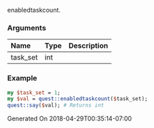 enabledtaskcount.
### Arguments
**Name**|**Type**|**Description**
:---|:---|:---
task_set|int|

### Example

```perl
my $task_set = 1;
my $val = quest::enabledtaskcount($task_set);
quest::say($val); # Returns int
```


Generated On 2018-04-29T00:35:14-07:00